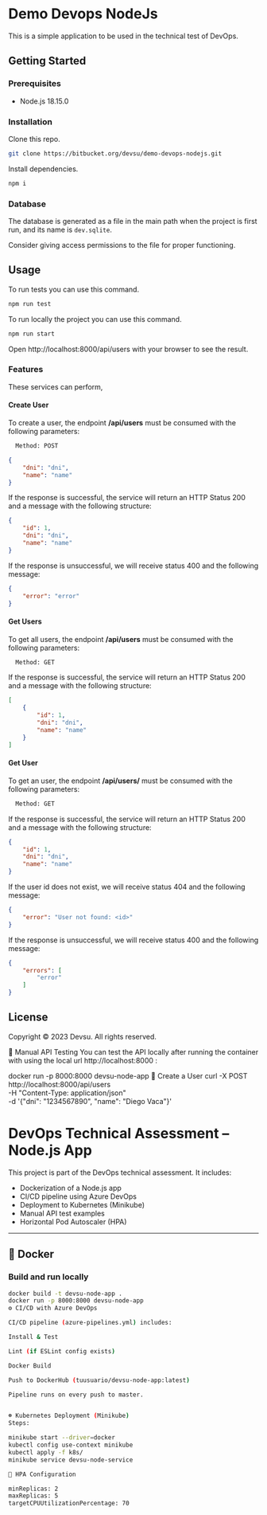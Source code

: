 # Demo Devops NodeJs

This is a simple application to be used in the technical test of DevOps.

## Getting Started

### Prerequisites

- Node.js 18.15.0

### Installation

Clone this repo.

```bash
git clone https://bitbucket.org/devsu/demo-devops-nodejs.git
```

Install dependencies.

```bash
npm i
```

### Database

The database is generated as a file in the main path when the project is first run, and its name is `dev.sqlite`.

Consider giving access permissions to the file for proper functioning.

## Usage

To run tests you can use this command.

```bash
npm run test
```

To run locally the project you can use this command.

```bash
npm run start
```

Open http://localhost:8000/api/users with your browser to see the result.

### Features

These services can perform,

#### Create User

To create a user, the endpoint **/api/users** must be consumed with the following parameters:

```bash
  Method: POST
```

```json
{
    "dni": "dni",
    "name": "name"
}
```

If the response is successful, the service will return an HTTP Status 200 and a message with the following structure:

```json
{
    "id": 1,
    "dni": "dni",
    "name": "name"
}
```

If the response is unsuccessful, we will receive status 400 and the following message:

```json
{
    "error": "error"
}
```

#### Get Users

To get all users, the endpoint **/api/users** must be consumed with the following parameters:

```bash
  Method: GET
```

If the response is successful, the service will return an HTTP Status 200 and a message with the following structure:

```json
[
    {
        "id": 1,
        "dni": "dni",
        "name": "name"
    }
]
```

#### Get User

To get an user, the endpoint **/api/users/<id>** must be consumed with the following parameters:

```bash
  Method: GET
```

If the response is successful, the service will return an HTTP Status 200 and a message with the following structure:

```json
{
    "id": 1,
    "dni": "dni",
    "name": "name"
}
```

If the user id does not exist, we will receive status 404 and the following message:

```json
{
    "error": "User not found: <id>"
}
```

If the response is unsuccessful, we will receive status 400 and the following message:

```json
{
    "errors": [
        "error"
    ]
}
```

## License

Copyright © 2023 Devsu. All rights reserved.


🧪 Manual API Testing
You can test the API locally after running the container with using the local url http://localhost:8000 :

docker run -p 8000:8000 devsu-node-app
🔸 Create a User
curl -X POST http://localhost:8000/api/users \
  -H "Content-Type: application/json" \
  -d '{"dni": "1234567890", "name": "Diego Vaca"}'


# DevOps Technical Assessment – Node.js App

This project is part of the DevOps technical assessment. It includes:

- Dockerization of a Node.js app
- CI/CD pipeline using Azure DevOps
- Deployment to Kubernetes (Minikube)
- Manual API test examples
- Horizontal Pod Autoscaler (HPA)

---

## 🐳 Docker

### Build and run locally

```bash
docker build -t devsu-node-app .
docker run -p 8000:8000 devsu-node-app
⚙️ CI/CD with Azure DevOps

CI/CD pipeline (azure-pipelines.yml) includes:

Install & Test

Lint (if ESLint config exists)

Docker Build

Push to DockerHub (tuusuario/devsu-node-app:latest)

Pipeline runs on every push to master.


☸️ Kubernetes Deployment (Minikube)
Steps:

minikube start --driver=docker
kubectl config use-context minikube
kubectl apply -f k8s/
minikube service devsu-node-service

🎯 HPA Configuration

minReplicas: 2
maxReplicas: 5
targetCPUUtilizationPercentage: 70
